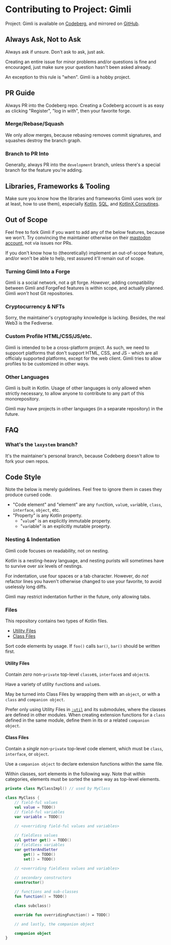 # Contributing to Project: Gimli

Project: Gimli is available on [Codeberg](https://Codeberg.org/Laxystem/Gimli), and mirrored on [GitHub](https://GitHub.com/Laxystem/Gimli).

## Always Ask, Not to Ask

Always ask if unsure. Don't ask to ask, just ask.

Creating an entire issue for minor problems and/or questions is fine and encouraged, just make sure your question hasn't been asked already.

An exception to this rule is "when". Gimli is a hobby project.

## PR Guide

Always PR into the Codeberg repo. Creating a Codeberg account is as easy as clicking "Register", "log in with", then your favorite forge.

### Merge/Rebase/Squash

We only allow merges, because rebasing removes commit signatures, and squashes destroy the branch graph.

### Branch to PR Into

Generally, always PR into the `development` branch, unless there's a special branch for the feature you're adding.

## Libraries, Frameworks & Tooling

Make sure you know how the libraries and frameworks Gimli uses work (or at least, how to use them), especially [Kotlin](https://kotlinlang.org/docs), [SQL](https://postgresql.org/docs), and [KotlinX Coroutines](https://kotlinlang.org/docs/coroutines-guide.html).

## Out of Scope

Feel free to fork Gimli if you want to add any of the below features, because we won't. Try convincing the maintainer otherwise on their [mastodon account](https://tech.lgbt/@laxla), not via issues nor PRs. 

If you don't know how to (theoretically) implement an out-of-scope feature, and/or won't be able to help, rest assured it'll remain out of scope.


### Turning Gimli Into a Forge

Gimli is a social network, not a git forge. *However*, adding compatibility between Gimli and ForgeFed features is within scope, and actually planned. Gimli *won't* host Git repositories.

### Cryptocurrency & NFTs

Sorry, the maintainer's cryptography knowledge is lacking. Besides, the real Web3 is the Fediverse.

### Custom Profile HTML/CSS/JS/etc.

Gimli is intended to be a cross-platform project. As such, we need to suppoort platforms that don't support HTML, CSS, and JS - which are all officialy supported platforms, except for the web client. Gimli tries to allow profiles to be customized in other ways.

### Other Languages

Gimli is built in Kotlin. Usage of other languages is only allowed when strictly necessary, to allow anyone to contribute to any part of this monorepository.

Gimli may have projects in other languages (in a separate repository) in the future.

## FAQ
### What's the `laxystem` branch?
It's the maintainer's personal branch, because Codeberg doesn't  allow to fork your own repos.


## Code Style

Note the below is merely guidelines. Feel free to ignore them in cases they produce cursed code.

* "Code element" and "element" are any `fun`ction, `val`ue, `var`iable, `class`, `interface`, `object`, etc.
* "Property" is any Kotlin property.
    * "`val`ue" is an explicitly immutable property.
    * "`var`iable" is an explicitly mutable proeprty.

### Nesting & Indentation

Gimli code focuses on readability, not on nesting.

Kotlin is a nesting-heavy language, and nesting purists will sometimes have to survive over *six* levels of nestings.

For indentation, use four spaces or a tab character.
However, do *not* refactor lines you haven't otherwise changed to use your favorite, to avoid uselessly long diffs.

Gimli may restrict indentation further in the future, only allowing tabs.

### Files
This repository contains two types of Kotlin files.
* [Utility Files](#utility-files)
* [Class Files](#class-files)

Sort code elements by usage.
If `foo()` calls `bar()`, `bar()` should be written first.

#### Utility Files

Contain *zero* non-`private` top-level `class`es, `interface`s and `object`s.

Have a variety of utility `fun`ctions and `val`ues.

May be turned into Class Files by wrapping them with an `object`, or with a `class` and `companion object`.

Prefer only using Utility Files in [`:util`](util/README.md) and its submodules, where the classes are defined in other modules.
When creating extension functions for a `class` defined in the same module, define them in its or a related `companion object`.

#### Class Files

Contain a *single* non-`private` top-level code element, which must be `class`, `interface`, or `object`.

Use a `companion object` to declare extension functions within the same file.

Within classes, sort elements in the following way. Note that within categories,
elements must be sorted the same way as top-level elements.

```kotlin
private class MyClassImpl() // used by MyClass

class MyClass {
    // field-ful values
    val value = TODO()
    // field-ful variables
    var variable = TODO()

    // <overriding field-ful values and variables>
    
    // fieldless values
    val getter get() = TODO()
    // fieldless variables
    var getterAndSetter
        get() = TODO()
        set() = TODO() 

    // <overriding fieldless values and variables>
    
    // secondary constructors
    constructor()

    // functions and sub-classes
    fun function() = TODO()

    class subclass()

    override fun overridingFunction() = TODO()

    // and lastly, the companion object

    companion object
}
```